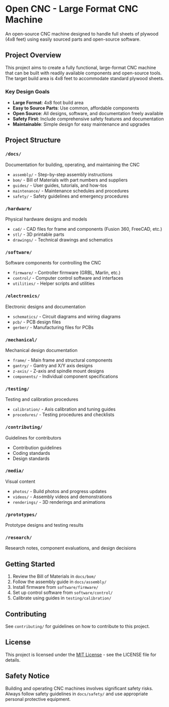 # Open CNC - Large Format CNC Machine

An open-source CNC machine designed to handle full sheets of plywood (4x8 feet) using easily sourced parts and open-source software.

## Project Overview

This project aims to create a fully functional, large-format CNC machine that can be built with readily available components and open-source tools. The target build area is 4x8 feet to accommodate standard plywood sheets.

### Key Design Goals

- **Large Format**: 4x8 foot build area
- **Easy to Source Parts**: Use common, affordable components
- **Open Source**: All designs, software, and documentation freely available
- **Safety First**: Include comprehensive safety features and documentation
- **Maintainable**: Simple design for easy maintenance and upgrades

## Project Structure

### `/docs/`

Documentation for building, operating, and maintaining the CNC

- `assembly/` - Step-by-step assembly instructions
- `bom/` - Bill of Materials with part numbers and suppliers
- `guides/` - User guides, tutorials, and how-tos
- `maintenance/` - Maintenance schedules and procedures
- `safety/` - Safety guidelines and emergency procedures

### `/hardware/`

Physical hardware designs and models

- `cad/` - CAD files for frame and components (Fusion 360, FreeCAD, etc.)
- `stl/` - 3D printable parts
- `drawings/` - Technical drawings and schematics

### `/software/`

Software components for controlling the CNC

- `firmware/` - Controller firmware (GRBL, Marlin, etc.)
- `control/` - Computer control software and interfaces
- `utilities/` - Helper scripts and utilities

### `/electronics/`

Electronic designs and documentation

- `schematics/` - Circuit diagrams and wiring diagrams
- `pcb/` - PCB design files
- `gerber/` - Manufacturing files for PCBs

### `/mechanical/`

Mechanical design documentation

- `frame/` - Main frame and structural components
- `gantry/` - Gantry and X/Y axis designs
- `z-axis/` - Z-axis and spindle mount designs
- `components/` - Individual component specifications

### `/testing/`

Testing and calibration procedures

- `calibration/` - Axis calibration and tuning guides
- `procedures/` - Testing procedures and checklists

### `/contributing/`

Guidelines for contributors

- Contribution guidelines
- Coding standards
- Design standards

### `/media/`

Visual content

- `photos/` - Build photos and progress updates
- `videos/` - Assembly videos and demonstrations
- `renderings/` - 3D renderings and animations

### `/prototypes/`

Prototype designs and testing results

### `/research/`

Research notes, component evaluations, and design decisions

## Getting Started

1. Review the Bill of Materials in `docs/bom/`
2. Follow the assembly guide in `docs/assembly/`
3. Install firmware from `software/firmware/`
4. Set up control software from `software/control/`
5. Calibrate using guides in `testing/calibration/`

## Contributing

See `contributing/` for guidelines on how to contribute to this project.

## License

This project is licensed under the [MIT License](LICENSE) - see the LICENSE file for details.

## Safety Notice

Building and operating CNC machines involves significant safety risks. Always follow safety guidelines in `docs/safety/` and use appropriate personal protective equipment.
